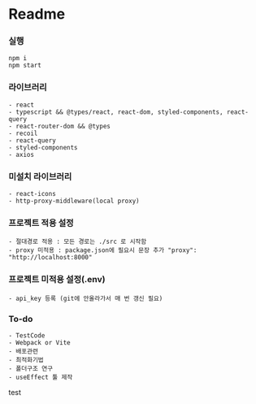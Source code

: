 # Readme

### 실행

```
npm i
npm start
```

### 라이브러리

```
- react
- typescript && @types/react, react-dom, styled-components, react-query
- react-router-dom && @types
- recoil
- react-query
- styled-components
- axios
```

### 미설치 라이브러리

```
- react-icons
- http-proxy-middleware(local proxy)
```

### 프로젝트 적용 설정

```
- 절대경로 적용 : 모든 경로는 ./src 로 시작함
- proxy 미적용 : package.json에 필요시 문장 추가 "proxy": "http://localhost:8000"
```

### 프로젝트 미적용 설정(.env)

```
- api_key 등록 (git에 안올라가서 매 번 갱신 필요)
```

### To-do

```
- TestCode
- Webpack or Vite
- 배포관련
- 최적화기법
- 폴더구조 연구
- useEffect 툴 제작
```

test

